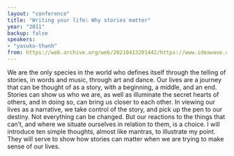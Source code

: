 ```yaml
---
layout: "conference"
title: "Writing your life: Why stories matter"
year: "2011"
backup: false
speakers:
- "yasuko-thanh"
from: https://web.archive.org/web/20210413201442/https://www.ideawave.ca/2011-conference/writing-your-life-why-stories-matter
---
```


We are the only species in the world who defines itself through the telling of
stories, in words and music, through art and dance. Our lives are a journey
that can be thought of as a story, with a beginning, a middle, and an end.
Stories can show us who we are, as well as illuminate the secret hearts of
others, and in doing so, can bring us closer to each other. In viewing our
lives as a narrative, we take control of the story, and pick up the pen to our
destiny. Not everything can be changed. But our reactions to the things that
can’t, and where we situate ourselves in relation to them, is a choice. I will
introduce ten simple thoughts, almost like mantras, to illustrate my point.
They will serve to show how stories can matter when we are trying to make
sense of our lives.
